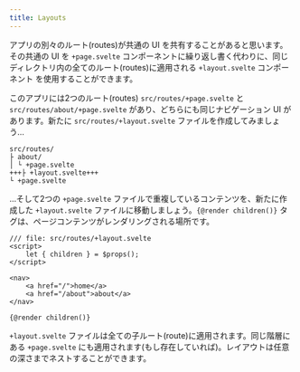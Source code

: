 ```yaml
---
title: Layouts
---
```


アプリの別々のルート(routes)が共通の UI を共有することがあると思います。その共通の UI を `+page.svelte` コンポーネントに繰り返し書く代わりに、同じディレクトリ内の全てのルート(routes)に適用される `+layout.svelte` コンポーネント を使用することができます。

このアプリには2つのルート(routes) `src/routes/+page.svelte` と `src/routes/about/+page.svelte` があり、どちらにも同じナビゲーション UI があります。新たに `src/routes/+layout.svelte` ファイルを作成してみましょう…

```
src/routes/
├ about/
│ └ +page.svelte
+++├ +layout.svelte+++
└ +page.svelte
```

…そして2つの `+page.svelte` ファイルで重複しているコンテンツを、新たに作成した `+layout.svelte` ファイルに移動しましょう。`{@render children()}` タグは、ページコンテンツがレンダリングされる場所です。

```svelte
/// file: src/routes/+layout.svelte
<script>
	let { children } = $props();
</script>

<nav>
	<a href="/">home</a>
	<a href="/about">about</a>
</nav>

{@render children()}
```

`+layout.svelte` ファイルは全ての子ルート(route)に適用されます。同じ階層にある `+page.svelte` にも適用されます(もし存在していれば)。レイアウトは任意の深さまでネストすることができます。
